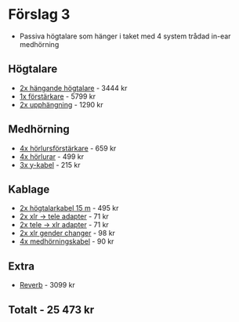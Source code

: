 # Förslag 3
+ Passiva högtalare som hänger i taket med 4 system trådad in-ear medhörning

## Högtalare
+ [2x hängande högtalare](https://www.thomann.de/se/ev_zlx_12.htm)                             - 3444 kr
+ [1x förstärkare](https://www.thomann.de/se/crown_xli_2500.htm)                               - 5799 kr
+ [2x upphängning](https://www.thomann.de/se/ev_zlx_u_braket.htm)                              - 1290 kr

## Medhörning
+ [4x hörlursförstärkare](https://www.thomann.de/se/behringer_powerplay_p2.htm)                - 659  kr
+ [4x hörlurar](https://www.thomann.de/se/behringer_mo240.htm)                                 - 499  kr
+ [3x y-kabel](https://www.thomann.de/se/cae_90074_yaudiosplittkabel.htm)                      - 215  kr


## Kablage
+ [2x högtalarkabel 15 m](https://www.thomann.de/se/cordial_ctl_15_ll_2.htm)                   - 495  kr
+ [2x xlr -> tele adapter](https://www.thomann.de/se/thomann_sk083_adapter.htm)                - 71   kr
+ [2x tele -> xlr adapter](https://www.thomann.de/se/the_sssnake_1672_steckadapter.htm)        - 71   kr
+ [2x xlr gender changer](https://www.thomann.de/se/neutrik_na_3_mm.htm)                       - 98   kr
+ [4x medhörningskabel](https://www.thomann.de/se/pro_snake_tpm_6.htm)                         - 90   kr

## Extra
+ [Reverb](https://www.thomann.de/se/roland_vt_4.htm)                                          - 3099 kr

## Totalt                                                                                   - 25 473 kr
